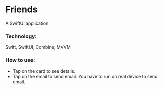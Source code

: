 # Friends
A SwiftUI application 

### Technology: 
Swift, SwiftUI, Combine, MVVM

### How to use:

- Tap on the card to see details.
- Tap on the email to send email. You have to run on real device to send email.
